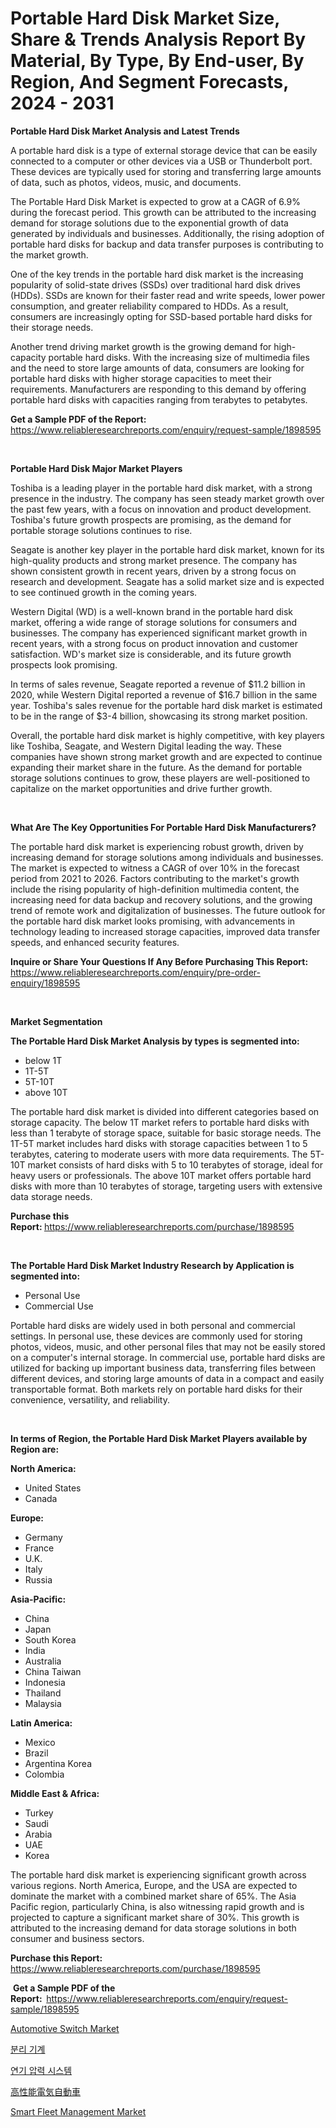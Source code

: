 <p><h1>Portable Hard Disk Market Size, Share & Trends Analysis Report By Material, By Type, By End-user, By Region, And Segment Forecasts, 2024 - 2031</h1></p><p><strong>Portable Hard Disk Market Analysis and Latest Trends</strong></p>
<p><p>A portable hard disk is a type of external storage device that can be easily connected to a computer or other devices via a USB or Thunderbolt port. These devices are typically used for storing and transferring large amounts of data, such as photos, videos, music, and documents.</p><p>The Portable Hard Disk Market is expected to grow at a CAGR of 6.9% during the forecast period. This growth can be attributed to the increasing demand for storage solutions due to the exponential growth of data generated by individuals and businesses. Additionally, the rising adoption of portable hard disks for backup and data transfer purposes is contributing to the market growth.</p><p>One of the key trends in the portable hard disk market is the increasing popularity of solid-state drives (SSDs) over traditional hard disk drives (HDDs). SSDs are known for their faster read and write speeds, lower power consumption, and greater reliability compared to HDDs. As a result, consumers are increasingly opting for SSD-based portable hard disks for their storage needs.</p><p>Another trend driving market growth is the growing demand for high-capacity portable hard disks. With the increasing size of multimedia files and the need to store large amounts of data, consumers are looking for portable hard disks with higher storage capacities to meet their requirements. Manufacturers are responding to this demand by offering portable hard disks with capacities ranging from terabytes to petabytes.</p></p>
<p><strong>Get a Sample PDF of the Report:&nbsp;</strong> <a href="https://www.reliableresearchreports.com/enquiry/request-sample/1898595">https://www.reliableresearchreports.com/enquiry/request-sample/1898595</a></p>
<p>&nbsp;</p>
<p><strong>Portable Hard Disk Major Market Players</strong></p>
<p><p>Toshiba is a leading player in the portable hard disk market, with a strong presence in the industry. The company has seen steady market growth over the past few years, with a focus on innovation and product development. Toshiba's future growth prospects are promising, as the demand for portable storage solutions continues to rise.</p><p>Seagate is another key player in the portable hard disk market, known for its high-quality products and strong market presence. The company has shown consistent growth in recent years, driven by a strong focus on research and development. Seagate has a solid market size and is expected to see continued growth in the coming years.</p><p>Western Digital (WD) is a well-known brand in the portable hard disk market, offering a wide range of storage solutions for consumers and businesses. The company has experienced significant market growth in recent years, with a strong focus on product innovation and customer satisfaction. WD's market size is considerable, and its future growth prospects look promising.</p><p>In terms of sales revenue, Seagate reported a revenue of $11.2 billion in 2020, while Western Digital reported a revenue of $16.7 billion in the same year. Toshiba's sales revenue for the portable hard disk market is estimated to be in the range of $3-4 billion, showcasing its strong market position.</p><p>Overall, the portable hard disk market is highly competitive, with key players like Toshiba, Seagate, and Western Digital leading the way. These companies have shown strong market growth and are expected to continue expanding their market share in the future. As the demand for portable storage solutions continues to grow, these players are well-positioned to capitalize on the market opportunities and drive further growth.</p></p>
<p>&nbsp;</p>
<p><strong>What Are The Key Opportunities For Portable Hard Disk Manufacturers?</strong></p>
<p><p>The portable hard disk market is experiencing robust growth, driven by increasing demand for storage solutions among individuals and businesses. The market is expected to witness a CAGR of over 10% in the forecast period from 2021 to 2026. Factors contributing to the market's growth include the rising popularity of high-definition multimedia content, the increasing need for data backup and recovery solutions, and the growing trend of remote work and digitalization of businesses. The future outlook for the portable hard disk market looks promising, with advancements in technology leading to increased storage capacities, improved data transfer speeds, and enhanced security features.</p></p>
<p><strong>Inquire or Share Your Questions If Any Before Purchasing This Report:</strong> <a href="https://www.reliableresearchreports.com/enquiry/pre-order-enquiry/1898595">https://www.reliableresearchreports.com/enquiry/pre-order-enquiry/1898595</a></p>
<p>&nbsp;</p>
<p><strong>Market Segmentation</strong></p>
<p><strong>The Portable Hard Disk Market Analysis by types is segmented into:</strong></p>
<p><ul><li>below 1T</li><li>1T-5T</li><li>5T-10T</li><li>above 10T</li></ul></p>
<p><p>The portable hard disk market is divided into different categories based on storage capacity. The below 1T market refers to portable hard disks with less than 1 terabyte of storage space, suitable for basic storage needs. The 1T-5T market includes hard disks with storage capacities between 1 to 5 terabytes, catering to moderate users with more data requirements. The 5T-10T market consists of hard disks with 5 to 10 terabytes of storage, ideal for heavy users or professionals. The above 10T market offers portable hard disks with more than 10 terabytes of storage, targeting users with extensive data storage needs.</p></p>
<p><strong>Purchase this Report:&nbsp;</strong><a href="https://www.reliableresearchreports.com/purchase/1898595">https://www.reliableresearchreports.com/purchase/1898595</a></p>
<p>&nbsp;</p>
<p><strong>The Portable Hard Disk Market Industry Research by Application is segmented into:</strong></p>
<p><ul><li>Personal Use</li><li>Commercial Use</li></ul></p>
<p><p>Portable hard disks are widely used in both personal and commercial settings. In personal use, these devices are commonly used for storing photos, videos, music, and other personal files that may not be easily stored on a computer's internal storage. In commercial use, portable hard disks are utilized for backing up important business data, transferring files between different devices, and storing large amounts of data in a compact and easily transportable format. Both markets rely on portable hard disks for their convenience, versatility, and reliability.</p></p>
<p>&nbsp;</p>
<p><strong>In terms of Region, the Portable Hard Disk Market Players available by Region are:</strong></p>
<p>
    <p> <strong> North America: </strong>
        <ul>
            <li>United States</li>
            <li>Canada</li>
        </ul>
        </p> 
    <p> <strong> Europe: </strong>
        <ul>
            <li>Germany</li>
            <li>France</li>
            <li>U.K.</li>
            <li>Italy</li>
            <li>Russia</li>
        </ul>
        </p> 
    <p> <strong> Asia-Pacific: </strong>
        <ul>
            <li>China</li>
            <li>Japan</li>
            <li>South Korea</li>
            <li>India</li>
            <li>Australia</li>
            <li>China Taiwan</li>
            <li>Indonesia</li>
            <li>Thailand</li>
            <li>Malaysia</li>
        </ul>
        </p> 
    <p> <strong> Latin America: </strong>
        <ul>
            <li>Mexico</li>
            <li>Brazil</li>
            <li>Argentina Korea</li>
            <li>Colombia</li>
        </ul>
        </p> 
    <p> <strong> Middle East & Africa: </strong>
        <ul>
            <li>Turkey</li>
            <li>Saudi</li>
            <li>Arabia</li>
            <li>UAE</li>
            <li>Korea</li>
        </ul>
    </p>
    </p>
<p><p>The portable hard disk market is experiencing significant growth across various regions. North America, Europe, and the USA are expected to dominate the market with a combined market share of 65%. The Asia Pacific region, particularly China, is also witnessing rapid growth and is projected to capture a significant market share of 30%. This growth is attributed to the increasing demand for data storage solutions in both consumer and business sectors.</p></p>
<p><strong>Purchase this Report: </strong><a href="https://www.reliableresearchreports.com/purchase/1898595">https://www.reliableresearchreports.com/purchase/1898595</a></p>
<p>&nbsp;<strong>Get a Sample PDF of the Report:&nbsp;&nbsp;</strong><a href="https://www.reliableresearchreports.com/enquiry/request-sample/1898595">https://www.reliableresearchreports.com/enquiry/request-sample/1898595</a></p>
<p><strong></strong></p>
<p><p><a href="https://issuu.com/reportprime-2/docs/automotive-switch-market-size-2030.pptx">Automotive Switch Market</a></p><p><a href="https://github.com/bunxhcci35271755/Market-Research-Report-List-1/blob/main/719888111581.md">분리 기계</a></p><p><a href="https://github.com/fredrickeglers/Market-Research-Report-List-1/blob/main/668945111582.md">연기 압력 시스템</a></p><p><a href="https://github.com/hwbcz413288296/Market-Research-Report-List-1/blob/main/589991812303.md">高性能電気自動車</a></p><p><a href="https://issuu.com/reportprime-2/docs/smart-fleet-management-market-size-2030.pptx">Smart Fleet Management Market</a></p></p>